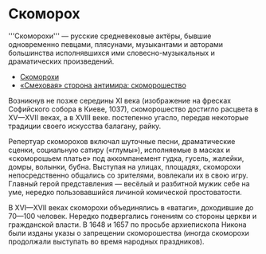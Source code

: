 # Скоморох

'''Скоморохи''' — русские средневековые актёры, бывшие одновременно певцами, плясунами, музыкантами и авторами большинства исполнявшихся ими словесно-музыкальных и драматических произведений.

* [Скоморохи](/skomorohi-1)
* [«Смеховая» сторона антимира: скоморошество](/skomoroshestvo)

Возникнув не позже середины XI века (изображение на фресках Софийского собора в Киеве, 1037), скоморошество достигло расцвета в XV—XVII веках, а в XVIII веке. постепенно угасло, передав некоторые традиции своего искусства балагану, райку.

Репертуар скоморохов включал шуточные песни, драматические сценки, социальную сатиру («глумы»), исполняемые в масках и «скоморошьем платье» под аккомпанемент гудка, гусель, жалейки, домры, волынки, бубна. Выступая на улицах, площадях, скоморохи непосредственно общались со зрителями, вовлекали их в свою игру. Главный герой представления — весёлый и разбитной мужик себе на уме, нередко пользовавшийся личиной комической простоватости.

В XVI—XVII веках скоморохи объединялись в «ватаги», доходившие до 70—100 человек. Нередко подвергались гонениям со стороны церкви и гражданской власти. В 1648 и 1657 по просьбе архиепископа Никона были изданы указы о запрещении скоморошества (иногда скоморохи продолжали выступать во время народных праздников).
